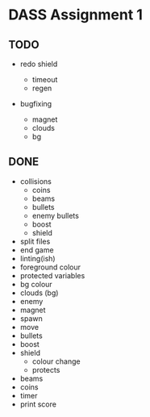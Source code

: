 # DASS Assignment 1
## TODO
- redo shield
	- timeout
	- regen


- bugfixing
	- magnet
	- clouds
	- bg 


## DONE
- collisions
	- coins
	- beams
	- bullets
	- enemy bullets
	- boost
	- shield
- split files
- end game
- linting(ish)
- foreground colour
- protected variables
- bg colour
- clouds (bg)
- enemy
- magnet
- spawn
- move
- bullets
- boost
- shield
	- colour change
	- protects
- beams
- coins
- timer 
- print score